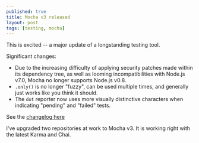 ```yaml
---
published: true
title: Mocha v3 released
layout: post
tags: [testing, mocha]
---
```

This is excited -- a major update of a longstanding testing tool.

Significant changes:

* Due to the increasing difficulty of applying security patches made within its dependency tree, as well as looming incompatibilities with Node.js v7.0, Mocha no longer supports Node.js v0.8.
* `.only()` is no longer "fuzzy", can be used multiple times, and generally just works like you think it should.
* The `dot` reporter now uses more visually distinctive characters when indicating "pending" and "failed" tests.

See the [changelog here](https://github.com/mochajs/mocha/blob/master/CHANGELOG.md)

I've upgraded two repositories at work to Mocha v3. It is working right with the latest Karma and Chai.